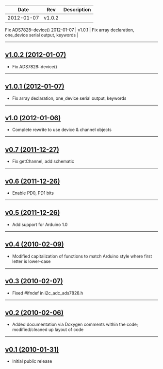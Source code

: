 Date | Rev | Description
:---:|:---:|:-----------
2012-01-07 | v1.0.2 |
Fix ADS7828::device()
2012-01-07 | v1.0.1 |
Fix array declaration, one_device serial output, keywords |

---
## [v1.0.2 (2012-01-07)](/2-718/i2c_adc_ads7828/tree/v1.0.2)
- Fix ADS7828::device()

---
## [v1.0.1 (2012-01-07)](/2-718/i2c_adc_ads7828/tree/v1.0.1)
- Fix array declaration, one_device serial output, keywords

---
## [v1.0 (2012-01-06)](/2-718/i2c_adc_ads7828/tree/v1.0)
- Complete rewrite to use device & channel objects

---
## [v0.7 (2011-12-27)](/2-718/i2c_adc_ads7828/tree/v0.7)
- Fix getChannel, add schematic

---
## [v0.6 (2011-12-26)](/2-718/i2c_adc_ads7828/tree/v0.6)
- Enable PD0, PD1 bits

---
## [v0.5 (2011-12-26)](/2-718/i2c_adc_ads7828/tree/v0.5)
- Add support for Arduino 1.0

---
## [v0.4 (2010-02-09)](/2-718/i2c_adc_ads7828/tree/v0.4)
- Modified capitalization of functions to match Arduino style where first letter is lower-case

---
## [v0.3 (2010-02-07)](/2-718/i2c_adc_ads7828/tree/v0.3)
- Fixed #ifndef in i2c_adc_ads7828.h

---
## [v0.2 (2010-02-06)](/2-718/i2c_adc_ads7828/tree/v0.2)
- Added documentation via Doxygen comments within the code; modified/cleaned up layout of code

---
## [v0.1 (2010-01-31)](/2-718/i2c_adc_ads7828/tree/v0.1)
- Initial public release
